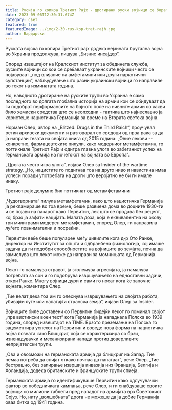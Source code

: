 ```yaml
---
title: Русија го копира Третиот Рајх - дрогирани руски војници се борат во Украина
date: 2023-09-06T12:30:31.674Z
category: свет
featured: true
featuredImage: ../img/2-30-rus-kop-tret-rajh.jpg
author: Вардарски
---
```

Руската војска го копира Третиот рајх додека нејзината брутална војна во Украина продолжува, пишува „Бизнис инсајдер“.

Според извештајот на Кралскиот институт за обединета служба, руските војници со кои се среќаваат украинските војници често се појавуваат „под влијание на амфетамини или други наркотични супстанции“, набљудување што разни украински војници го направиле во текот на изминатата година.

Но, наводното дрогирање на руските трупи во Украина е само последното во долгата глобална историја на армии кои се обидуваат да ги подобрат перформансите на бојното поле на нивните армии со какви било хемиски средства што се неопходни - тактика што најнеславно ја користеше нацистичка Германија за време на Втората светска војна.

Норман Олер, автор на „Blitzed: Drugs in the Third Raich“, проучувал ретки архивски документи и разговарал со сведоци од прва рака за да ја направи тезата на својата книга од 2015 година: „Овие лекови -- конкретно, фармацевтските пилули, како модерниот метамфетамин, го поттикнале Третиот Рајх и одигра главна улога во забеганиот успех на германската армија на почетокот на војната во Европа“.

„Дрогата често игра улога“, изјави Олер за Insider of the wartime strategy. „Но, нацистите го подигнаа тоа на друго ниво и навистина имаа успеси поради употребата на дроги што веројатно не би ги имале инаку.

Третиот рајх делумно бил поттикнат од метамфетамини

„Чудотворната“ пилула метамфетамин, како што нацистичка Германија ја рекламираше во тоа време, беше развиена дома во доцните 1930-ти и се појави на пазарот како Первитин, лек што се продава без рецепт, кој брзо ја зафати нацијата. Малата доза, која е еквивалентна на околу три милиграми модерен метамфетамин, според Олер, ги направила луѓето повнимателни и посреќни.

Первитин веќе беше популарен меѓу цивилите кога д-р Ото Ранке, директор на Институтот за општа и одбранбена физиологија, кој имаше задача да ги подобри способностите на војниците во земјата, почна да замислува што лекот може да направи за момчињата од Германија. војна.

Лекот го намалува стравот, ја зголемува агресијата, ја намалува потребата за сон и го подобрува извршувањето на едноставни задачи, откри Ранке. Многу војници дури и сами го носат кога ќе започне војната, коментира Олер.

„Тие велат дека тоа им го олеснува извршувањето на својата работа, убивајќи луѓе или напаѓајќи странска земја“, изјави Олер за Insider.

Војниците биле доставени со Первитин бидејќи лекот го поминал својот „прв вистински воен тест“ кога Германија ја нападнала Полска во 1939 година, според извештајот на TIME. Брзото преземање на Полска го зацементира успехот на Первитин и воведе нова форма на нацистичка војна позната како Блицкриг, која се карактеризира со брзи, изненадувачки и механизирани напади против доверливите непријателски трупи.

„Ова и овозможи на германската армија да блицкриг на Запад. Тие немаа потреба да спијат откако почнаа да напаѓаат“, рече Олер. „Тие бестрашно, без запирање извршија инвазија низ Франција, Белгија и Холандија, додека британските и француските трупи спиеја.

Германската армија го идентификуваше Первитин како одлучувачки фактор во победничката кампања, рече Олер, и ги снабдуваше своите војници со милиони таблети пред нападот на армијата врз Советскиот Сојуз. Но, ниту „волшебната“ дрога не можеше да ја добие Германија оваа битка од 1941 година.